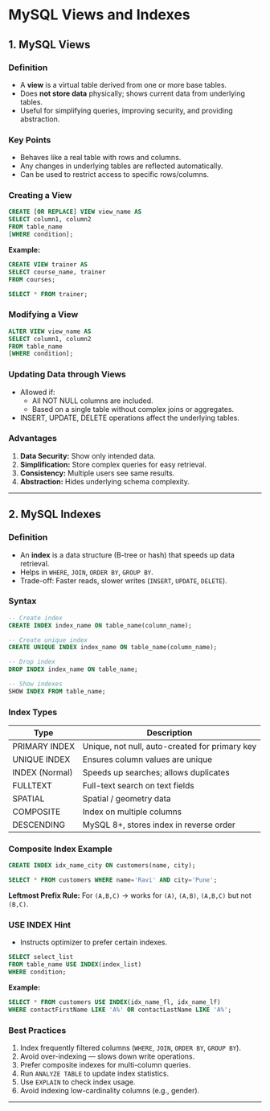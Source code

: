 # MySQL Views and Indexes

## 1. MySQL Views

### Definition
- A **view** is a virtual table derived from one or more base tables.
- Does **not store data** physically; shows current data from underlying tables.
- Useful for simplifying queries, improving security, and providing abstraction.

### Key Points
- Behaves like a real table with rows and columns.
- Any changes in underlying tables are reflected automatically.
- Can be used to restrict access to specific rows/columns.

### Creating a View
```sql
CREATE [OR REPLACE] VIEW view_name AS
SELECT column1, column2
FROM table_name
[WHERE condition];
```

**Example:**
```sql
CREATE VIEW trainer AS
SELECT course_name, trainer
FROM courses;

SELECT * FROM trainer;
```

### Modifying a View
```sql
ALTER VIEW view_name AS
SELECT column1, column2
FROM table_name
[WHERE condition];
```

### Updating Data through Views
- Allowed if:
  - All NOT NULL columns are included.
  - Based on a single table without complex joins or aggregates.
- INSERT, UPDATE, DELETE operations affect the underlying tables.

### Advantages
1. **Data Security:** Show only intended data.
2. **Simplification:** Store complex queries for easy retrieval.
3. **Consistency:** Multiple users see same results.
4. **Abstraction:** Hides underlying schema complexity.

---

## 2. MySQL Indexes

### Definition
- An **index** is a data structure (B-tree or hash) that speeds up data retrieval.
- Helps in `WHERE`, `JOIN`, `ORDER BY`, `GROUP BY`.
- Trade-off: Faster reads, slower writes (`INSERT`, `UPDATE`, `DELETE`).

### Syntax
```sql
-- Create index
CREATE INDEX index_name ON table_name(column_name);

-- Create unique index
CREATE UNIQUE INDEX index_name ON table_name(column_name);

-- Drop index
DROP INDEX index_name ON table_name;

-- Show indexes
SHOW INDEX FROM table_name;
```

### Index Types
| Type           | Description |
|----------------|-------------|
| PRIMARY INDEX  | Unique, not null, auto-created for primary key |
| UNIQUE INDEX   | Ensures column values are unique |
| INDEX (Normal) | Speeds up searches; allows duplicates |
| FULLTEXT       | Full-text search on text fields |
| SPATIAL        | Spatial / geometry data |
| COMPOSITE      | Index on multiple columns |
| DESCENDING     | MySQL 8+, stores index in reverse order |

### Composite Index Example
```sql
CREATE INDEX idx_name_city ON customers(name, city);

SELECT * FROM customers WHERE name='Ravi' AND city='Pune';
```
**Leftmost Prefix Rule:** For `(A,B,C)` → works for `(A)`, `(A,B)`, `(A,B,C)` but not `(B,C)`.

### USE INDEX Hint
- Instructs optimizer to prefer certain indexes.
```sql
SELECT select_list
FROM table_name USE INDEX(index_list)
WHERE condition;
```

**Example:**
```sql
SELECT * FROM customers USE INDEX(idx_name_fl, idx_name_lf)
WHERE contactFirstName LIKE 'A%' OR contactLastName LIKE 'A%';
```

### Best Practices
1. Index frequently filtered columns (`WHERE`, `JOIN`, `ORDER BY`, `GROUP BY`).
2. Avoid over-indexing — slows down write operations.
3. Prefer composite indexes for multi-column queries.
4. Run `ANALYZE TABLE` to update index statistics.
5. Use `EXPLAIN` to check index usage.
6. Avoid indexing low-cardinality columns (e.g., gender).

---

